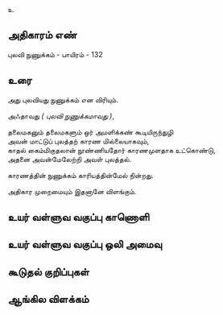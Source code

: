 உ


## அதிகாரம் எண்

புலவி நுணுக்கம் - பாயிரம் - 132 	
## உரை

அது புலவியது நுணுக்கம் என விரியும்.  

அஃதாவது _( புலவி நுணுக்கமாவது )_,  

தலைமகனும் தலைமகளும் ஒர் அமளிக்கண் கூடியிருந்துழி  
அவன் மாட்டுப் புலத்தற் காரண மில்லையாகவும்,  
காதல் கைம்மிகுதலான் நூண்ணியதோர் காரணமுளதாக உட்கொண்டு,  
அதனை அவன்மேலேற்றி அவள் புலத்தல்.  

காரணத்தின் நுணுக்கம் காரியத்தின்மேல் நின்றது.  

அதிகார முறைமையும் இதனானே விளங்கும்.

## உயர் வள்ளுவ வகுப்பு காணொளி


## உயர் வள்ளுவ வகுப்பு ஒலி அமைவு 


## கூடுதல் குறிப்புகள்


## ஆங்கில விளக்கம்

